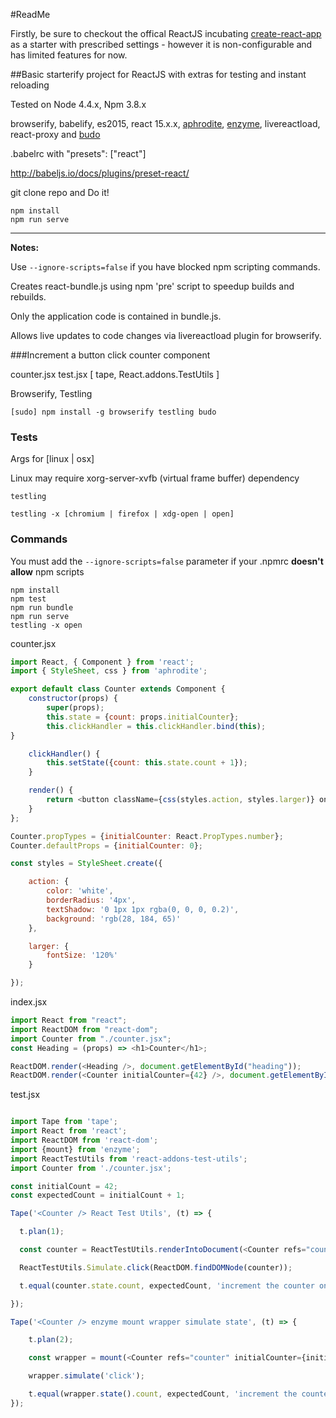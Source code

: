 #ReadMe

Firstly, be sure to checkout the offical ReactJS incubating [create-react-app](https://github.com/facebookincubator/create-react-app) as a starter with prescribed settings - however it is non-configurable and has limited features for now.

##Basic starterify project for ReactJS with extras for testing and instant reloading 

Tested on Node 4.4.x, Npm 3.8.x

browserify, babelify, es2015, react 15.x.x, [aphrodite](https://github.com/Khan/aphrodite/), [enzyme](http://airbnb.io/enzyme/), livereactload, react-proxy and [budo](https://www.npmjs.com/package/budo)

.babelrc with "presets": ["react"]

http://babeljs.io/docs/plugins/preset-react/

git clone repo and Do it!
~~~
npm install
npm run serve
~~~

---

**Notes:**

Use ```--ignore-scripts=false``` if you have blocked npm scripting commands.

Creates react-bundle.js using npm 'pre' script to speedup builds and rebuilds.

Only the application code is contained in bundle.js.

Allows live updates to code changes via livereactload plugin for browserify.

###Increment a button click counter component

counter.jsx
test.jsx [ tape, React.addons.TestUtils ]

Browserify, Testling

~~~
[sudo] npm install -g browserify testling budo
~~~

### Tests
Args for [linux | osx]

Linux may require xorg-server-xvfb (virtual frame buffer) dependency

~~~
testling
~~~

~~~
testling -x [chromium | firefox | xdg-open | open]
~~~

### Commands

You must add the ```--ignore-scripts=false``` parameter if your .npmrc **doesn't allow** npm scripts

~~~
npm install
npm test
npm run bundle
npm run serve
testling -x open
~~~

counter.jsx

~~~javascript
import React, { Component } from 'react';
import { StyleSheet, css } from 'aphrodite';

export default class Counter extends Component {
	constructor(props) {
		super(props);
		this.state = {count: props.initialCounter};
		this.clickHandler = this.clickHandler.bind(this);
}

	clickHandler() {
		this.setState({count: this.state.count + 1});
    }

	render() {
		return <button className={css(styles.action, styles.larger)} onClick={this.clickHandler}>{this.state.count}</button>;
	}
};

Counter.propTypes = {initialCounter: React.PropTypes.number};
Counter.defaultProps = {initialCounter: 0};

const styles = StyleSheet.create({

	action: {
		color: 'white',
		borderRadius: '4px',
		textShadow: '0 1px 1px rgba(0, 0, 0, 0.2)',
		background: 'rgb(28, 184, 65)'
	},					 

	larger: {
		fontSize: '120%'
	}

});
~~~

index.jsx

~~~javascript
import React from "react";
import ReactDOM from "react-dom";
import Counter from "./counter.jsx";
const Heading = (props) => <h1>Counter</h1>;

ReactDOM.render(<Heading />, document.getElementById("heading"));
ReactDOM.render(<Counter initialCounter={42} />, document.getElementById("content"));
~~~

test.jsx

~~~javascript

import Tape from 'tape';
import React from 'react';
import ReactDOM from 'react-dom';
import {mount} from 'enzyme';
import ReactTestUtils from 'react-addons-test-utils';
import Counter from './counter.jsx';

const initialCount = 42;
const expectedCount = initialCount + 1;

Tape('<Counter /> React Test Utils', (t) => {

  t.plan(1);

  const counter = ReactTestUtils.renderIntoDocument(<Counter refs="counter" initialCounter={initialCount}/>);

  ReactTestUtils.Simulate.click(ReactDOM.findDOMNode(counter));

  t.equal(counter.state.count, expectedCount, 'increment the counter once');

});

Tape('<Counter /> enzyme mount wrapper simulate state', (t) => {

	t.plan(2);

	const wrapper = mount(<Counter refs="counter" initialCounter={initialCount} />);

	wrapper.simulate('click');

	t.equal(wrapper.state().count, expectedCount, 'increment the counter once');
});

~~~
